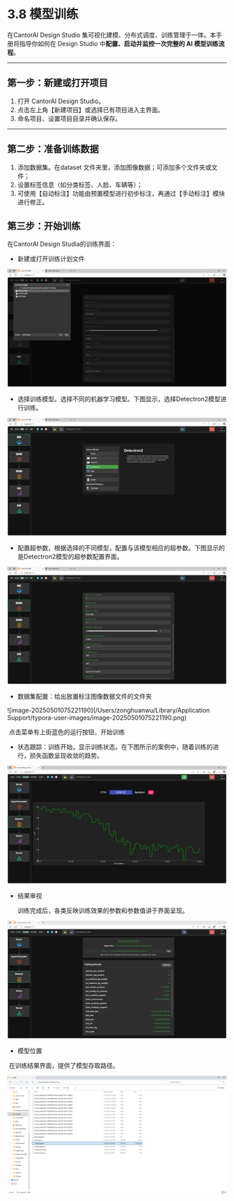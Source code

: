 # 3.8 模型训练

在CantorAI Design Studio 集可视化建模、分布式调度、训练管理于一体。本手册将指导你如何在 Design Studio 中**配置、启动并监控一次完整的 AI 模型训练流程**。

------

## 第一步：新建或打开项目

1. 打开 CantorAI Design Studio。
2. 点击左上角【新建项目】或选择已有项目进入主界面。
3. 命名项目、设置项目目录并确认保存。



------

## 第二步：准备训练数据

1. 添加数据集。在dataset 文件夹里，添加图像数据；可添加多个文件夹或文件；
2. 设置标签信息（如分类标签、人脸、车辆等）；
3. 可使用【自动标注】功能由预置模型进行初步标注，再通过【手动标注】模块进行修正。



## 第三步：开始训练

在CantorAI Design Studia的训练界面：

- 新建或打开训练计划文件


![image-20250501075025854](images/training-model-plan.png)

- 选择训练模型。选择不同的机器学习模型。下图显示，选择Detectron2模型进行训练。

![image-20250501075054394](images/training-model.png)

- 配置超参数，根据选择的不同模型，配置与该模型相应的超参数。下图显示的是Detectron2模型的超参数配置界面。


![image-20250501075115097](images/training-hyper-parameter.png)

- 数据集配置：给出放置标注图像数据文件的文件夹


![image-20250501075221190](/Users/zonghuanwu/Library/Application Support/typora-user-images/image-20250501075221190.png)

​	点击菜单有上街蓝色的运行按钮，开始训练

- 状态跟踪：训练开始，显示训练状态。在下图所示的案例中，随着训练的进行，损失函数呈现收敛的趋势。

![image-20250510083508377](images/training-progress.png)

- 结果审视

  训练完成后，各类反映训练效果的参数和参数值讲于界面呈现。

![image-20250510083906108](images/training-rusults.png)

- 模型位置

​	在训练结果界面，提供了模型存取路径。

![image-20250510084317512](images/training-model-path.png)

